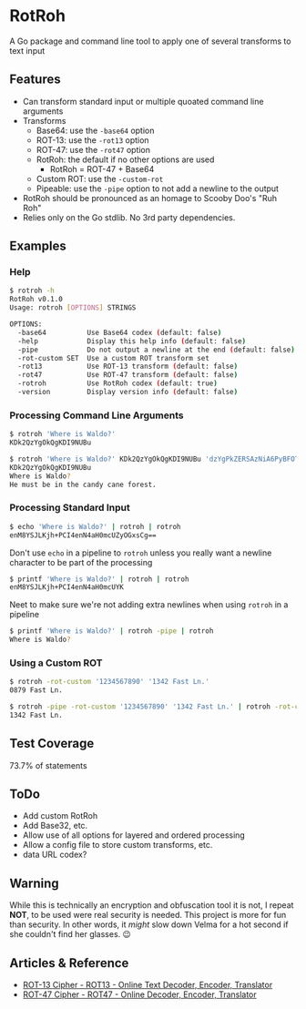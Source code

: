 RotRoh
======

A Go package and command line tool to apply one of several transforms to text input


Features
--------

* Can transform standard input or multiple quoated command line arguments
* Transforms
	* Base64: use the `-base64` option
	* ROT-13: use the `-rot13` option
	* ROT-47: use the `-rot47` option
	* RotRoh: the default if no other options are used
		* RotRoh = ROT-47 + Base64
	* Custom ROT: use the `-custom-rot`
	* Pipeable: use the `-pipe` option to not add a newline to the output
* RotRoh should be pronounced as an homage to Scooby Doo's "Ruh Roh"
* Relies only on the Go stdlib. No 3rd party dependencies.


Examples
--------

### Help

```bash
$ rotroh -h
RotRoh v0.1.0
Usage: rotroh [OPTIONS] STRINGS

OPTIONS:
  -base64          Use Base64 codex (default: false)
  -help            Display this help info (default: false)
  -pipe            Do not output a newline at the end (default: false)
  -rot-custom SET  Use a custom ROT transform set
  -rot13           Use ROT-13 transform (default: false)
  -rot47           Use ROT-47 transform (default: false)
  -rotroh          Use RotRoh codex (default: true)
  -version         Display version info (default: false)

```

### Processing Command Line Arguments

```bash
$ rotroh 'Where is Waldo?'
KDk2QzYgOkQgKDI9NUBu
```

```bash
$ rotroh 'Where is Waldo?' KDk2QzYgOkQgKDI9NUBu 'dzYgPkZERSAzNiA6PyBFOTYgNDI/NUogNDI/NiA3QEM2REVd'
KDk2QzYgOkQgKDI9NUBu
Where is Waldo?
He must be in the candy cane forest.
```

### Processing Standard Input

```bash
$ echo 'Where is Waldo?' | rotroh | rotroh
enM8YSJLKjh+PCI4enN4aH0mcUZyOGxsCg==
```

Don't use `echo` in a pipeline to `rotroh` unless you really want a newline character to be part of the processing


```bash
$ printf 'Where is Waldo?' | rotroh | rotroh
enM8YSJLKjh+PCI4enN4aH0mcUYK
```

Neet to make sure we're not adding extra newlines when using `rotroh` in a pipeline

```bash
$ printf 'Where is Waldo?' | rotroh -pipe | rotroh
Where is Waldo?
```

### Using a Custom ROT

```bash
$ rotroh -rot-custom '1234567890' '1342 Fast Ln.'
0879 Fast Ln.
```

```bash
$ rotroh -pipe -rot-custom '1234567890' '1342 Fast Ln.' | rotroh -rot-custom '1234567890'
1342 Fast Ln.
```


Test Coverage
-------------

73.7% of statements


ToDo
----

* Add custom RotRoh
* Add Base32, etc.
* Allow use of all options for layered and ordered processing
* Allow a config file to store custom transforms, etc.
* data URL codex?


Warning
-------

While this is technically an encryption and obfuscation tool it is not, I repeat **NOT**, to be used were real security is needed. This project is more for fun than security. In other words, it _might_ slow down Velma for a hot second if she couldn't find her glasses. :wink:


Articles & Reference
--------------------

* [ROT-13 Cipher - ROT13 - Online Text Decoder, Encoder, Translator][]
* [ROT-47 Cipher - ROT47 - Online Decoder, Encoder, Translator][]


[ROT-13 Cipher - ROT13 - Online Text Decoder, Encoder, Translator]: https://www.dcode.fr/rot-13-cipher
[ROT-47 Cipher - ROT47 - Online Decoder, Encoder, Translator]: https://www.dcode.fr/rot-47-cipher

